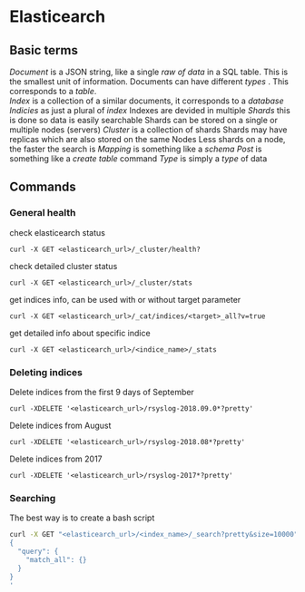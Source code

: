 # Elasticearch

## Basic terms

*Document* is a JSON string, like a single *raw of data* in a SQL table. This is the smallest unit of information. 
Documents can have different *types* . This corresponds to a *table*.  
*Index* is a collection of a similar documents, it corresponds to a *database*
*Indicies* as just a plural of *index*
Indexes are devided in multiple *Shards* this is done so data is easily searchable
Shards can be stored on a single or multiple nodes (servers)
*Cluster* is a collection of shards
Shards may have replicas which are also stored on the same Nodes
Less shards on a node, the faster the search is
*Mapping* is something like a *schema*
*Post* is something like a *create table* command
*Type* is simply a *type* of data

## Commands

### General health

check elasticearch status
```
curl -X GET <elasticearch_url>/_cluster/health?
```

check detailed cluster status
```
curl -X GET <elasticearch_url>/_cluster/stats
```

get indices info, can be used with or without target parameter
```
curl -X GET <elasticearch_url>/_cat/indices/<target>_all?v=true
```

get detailed info about specific indice
```
curl -X GET <elasticearch_url>/<indice_name>/_stats
```

### Deleting indices

Delete indices from the first 9 days of September
```
curl -XDELETE '<elasticearch_url>/rsyslog-2018.09.0*?pretty'
```

Delete indices from August
```
curl -XDELETE '<elasticearch_url>/rsyslog-2018.08*?pretty'
```

Delete indices from 2017
```
curl -XDELETE '<elasticearch_url>/rsyslog-2017*?pretty'
```

### Searching

The best way is to create a bash script
```bash
curl -X GET "<elasticearch_url>/<index_name>/_search?pretty&size=10000" -H 'Content-Type: application/json' -d '
{
  "query": {
    "match_all": {}
  }
}
'
```

